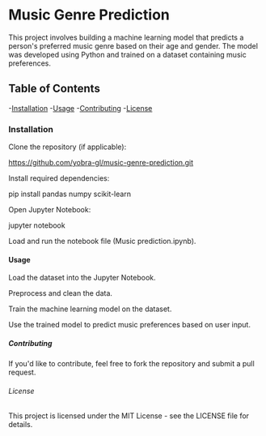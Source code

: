 # Music Genre Prediction

This project involves building a machine learning model that predicts a person's preferred music genre based on their age and gender.  The model was developed using Python and trained on a dataset containing music preferences.

## Table of Contents
-[Installation](#installation)
-[Usage](#usage)
-[Contributing](#contributing)
-[License](#license)

### Installation
Clone the repository (if applicable):

https://github.com/yobra-gl/music-genre-prediction.git


Install required dependencies:

pip install pandas numpy scikit-learn

Open Jupyter Notebook:

jupyter notebook

Load and run the notebook file (Music prediction.ipynb).

#### Usage

Load the dataset into the Jupyter Notebook.

Preprocess and clean the data.

Train the machine learning model on the dataset.

Use the trained model to predict music preferences based on user input.

##### Contributing
If you'd like to contribute, feel free to fork the repository and submit a pull request.

###### License
This project is licensed under the MIT License - see the LICENSE file for details.

